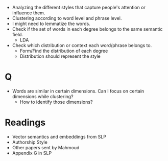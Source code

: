 - Analyzing the different styles that capture people's attention or influence them.
- Clustering according to word level and phrase level.
- I might need to lemmatize the words.
- Check if the set of words in each degree belongs to the same semantic field.
  - LDA
- Check which distribution or context each word/phrase belongs to.
  - Form/Find the distribution of each degree
  - Distribution should represent the style

# Q
- Words are similar in certain dimensions. Can I focus on certain dimensions while clustering?
  - How to identify those dimensions?

# Readings
- Vector semantics and embeddings from SLP
- Authorship Style
- Other papers sent by Mahmoud
- Appendix G in SLP
